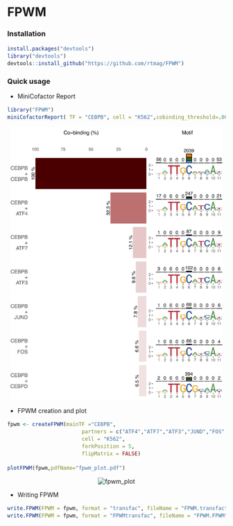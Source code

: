 # FPWM

### Installation
```r
install.packages("devtools")
library("devtools")
devtools::install_github("https://github.com/rtmag/FPWM")
```

### Quick usage
- MiniCofactor Report
```r
library("FPWM")
miniCofactorReport( TF = "CEBPB", cell = "K562",cobinding_threshold=.06)
```
<div align="center">
<a name="miniCofactorReport"/>
<img src="./inst/MM1_HSA_K562_CEBPB_cofactor_minireport.png" alt="miniCofactorReport" width="490" height="630" ></img>
</a>
</div>

- FPWM creation and plot
```r
fpwm <- createFPWM(mainTF ="CEBPB",
                        partners = c("ATF4","ATF7","ATF3","JUND","FOS","CEBPD"),
                        cell = "K562", 
                        forkPosition = 5,
                        flipMatrix = FALSE)

plotFPWM(fpwm,pdfName="fpwm_plot.pdf")
```
<div align="center">
<a name="fpwm_plot"/>
<img src="./inst/fpwm_plot.png" alt="fpwm_plot" width="400" height="630" ></img>
</a>
</div>

- Writing FPWM
```r
write.FPWM(FPWM = fpwm, format = "transfac", fileName = "FPWM.transfact" )
write.FPWM(FPWM = fpwm, format = "FPWMtransfac", fileName = "FPWM.FPWMtransfac" )
```
